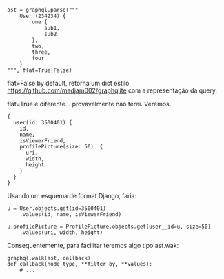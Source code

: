     ast = graphql.parse("""
        User (234234) {
            one {
                sub1,
                sub2
            },
            two,
            three,
            four
        }
    """, flat=True|False)


flat=False by default, retorna um dict estilo https://github.com/madjam002/graphqlite
com a representação da query.

flat=True é diferente... provavelmente não terei. Veremos.


    {
      user(id: 3500401) {
        id,
        name,
        isViewerFriend,
        profilePicture(size: 50)  {
          uri,
          width,
          height
        }
      }
    }

Usando um esquema de format Django, faria:

    u = User.objects.get(id=3500401)
        .values(id, name, isViewerFriend)

    u.profilePicture = ProfilePicture.objects.get(user__id=u, size=50)
        .values(uri, width, height)

Consequentemente, para facilitar teremos algo tipo ast.wak:

    graphql.walk(ast, callback)
    def callback(node_type, **filter_by, **values):
        # ...
